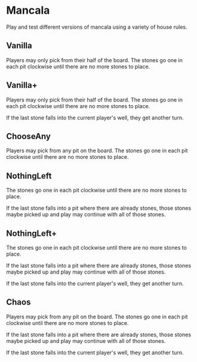 # Mancala
Play and test different versions of mancala using a variety of house rules.

## Vanilla
Players may only pick from their half of the board. The stones go one in each pit clockwise until there are no more stones to place.

## Vanilla+
Players may only pick from their half of the board. The stones go one in each pit clockwise until there are no more stones to place.

If the last stone falls into the current player's well, they get another turn.

## ChooseAny
Players may pick from any pit on the board. The stones go one in each pit clockwise until there are no more stones to place.

## NothingLeft
The stones go one in each pit clockwise until there are no more stones to place. 

If the last stone falls into a pit where there are already stones, those stones maybe picked up and play may continue with all of those stones.

## NothingLeft+
The stones go one in each pit clockwise until there are no more stones to place. 

If the last stone falls into a pit where there are already stones, those stones maybe picked up and play may continue with all of those stones.

If the last stone falls into the current player's well, they get another turn.

## Chaos
Players may pick from any pit on the board. The stones go one in each pit clockwise until there are no more stones to place.

If the last stone falls into a pit where there are already stones, those stones maybe picked up and play may continue with all of those stones.

If the last stone falls into the current player's well, they get another turn.
